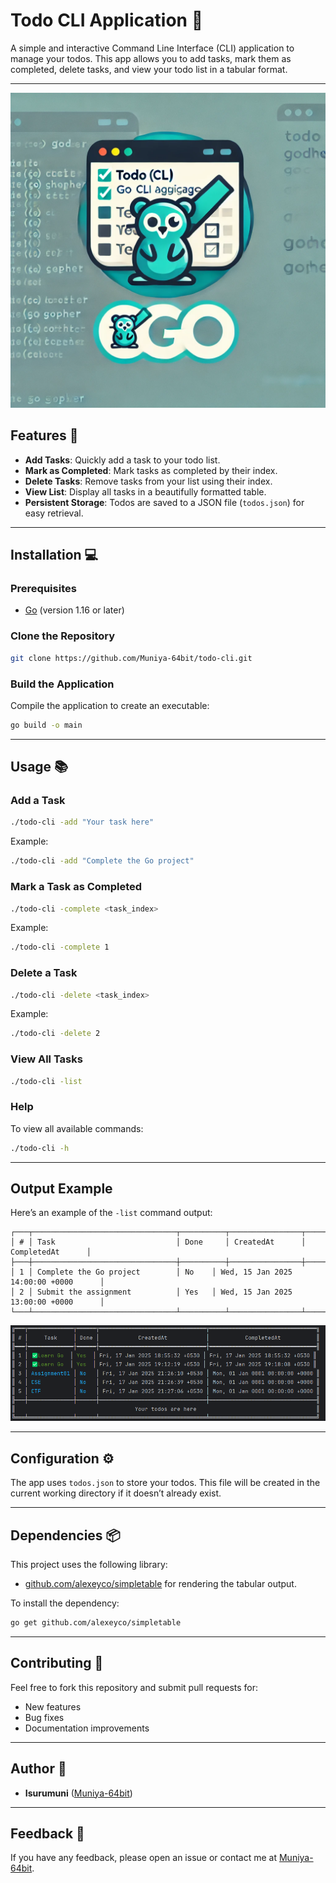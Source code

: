 # Todo CLI Application 📝

A simple and interactive Command Line Interface (CLI) application to manage your todos. This app allows you to add tasks, mark them as completed, delete tasks, and view your todo list in a tabular format.

---
![logo](logo.webp)

## Features 🚀

- **Add Tasks**: Quickly add a task to your todo list.
- **Mark as Completed**: Mark tasks as completed by their index.
- **Delete Tasks**: Remove tasks from your list using their index.
- **View List**: Display all tasks in a beautifully formatted table.
- **Persistent Storage**: Todos are saved to a JSON file (`todos.json`) for easy retrieval.

---

## Installation 💻

### Prerequisites
- [Go](https://go.dev/) (version 1.16 or later)

### Clone the Repository
```bash
git clone https://github.com/Muniya-64bit/todo-cli.git
```

### Build the Application
Compile the application to create an executable:
```bash
go build -o main
```

---

## Usage 📚

### Add a Task
```bash
./todo-cli -add "Your task here"
```
Example:
```bash
./todo-cli -add "Complete the Go project"
```

### Mark a Task as Completed
```bash
./todo-cli -complete <task_index>
```
Example:
```bash
./todo-cli -complete 1
```

### Delete a Task
```bash
./todo-cli -delete <task_index>
```
Example:
```bash
./todo-cli -delete 2
```

### View All Tasks
```bash
./todo-cli -list
```

### Help
To view all available commands:
```bash
./todo-cli -h
```

---

## Output Example

Here’s an example of the `-list` command output:

```
┌───┬────────────────────────────────┬──────────┬────────────────┬──────────────────┬
│ # │ Task                           │ Done     │ CreatedAt      │ CompletedAt      │
├───┼────────────────────────────────┼──────────┼────────────────┼──────────────────┼
│ 1 │ Complete the Go project        │ No    │ Wed, 15 Jan 2025 14:00:00 +0000      │                    
│ 2 │ Submit the assignment          │ Yes   │ Wed, 15 Jan 2025 13:00:00 +0000      │                    
└───┴────────────────────────────────┴──────────┴────────────────┴──────────────────┴
```
![Alt text](todo-list.png)

---

## Configuration ⚙️

The app uses `todos.json` to store your todos. This file will be created in the current working directory if it doesn’t already exist.

---

## Dependencies 📦

This project uses the following library:
- [github.com/alexeyco/simpletable](https://github.com/alexeyco/simpletable) for rendering the tabular output.

To install the dependency:
```bash
go get github.com/alexeyco/simpletable
```

---

## Contributing 🤝

Feel free to fork this repository and submit pull requests for:
- New features
- Bug fixes
- Documentation improvements



---

## Author 🙌

- **Isurumuni** ([Muniya-64bit](https://github.com/Muniya-64bit))

---

## Feedback 💬

If you have any feedback, please open an issue or contact me at [Muniya-64bit](https://github.com/Muniya-64bit).

